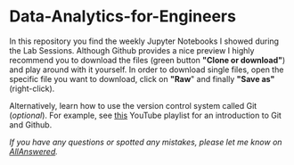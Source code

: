 # Data-Analytics-for-Engineers
In this repository you find the weekly Jupyter Notebooks I showed during the Lab Sessions. Although Github provides a nice preview I highly recommend you to download the files (green button **"Clone or download"**) and play around with it yourself. In order to download single files, open the specific file you want to download, click on **"Raw**" and finally **"Save as"** (right-click). 

Alternatively, learn how to use the version control system called Git (*optional*). For example, see [this](https://www.youtube.com/playlist?list=PL5-da3qGB5IBLMp7LtN8Nc3Efd4hJq0kD) YouTube playlist for an introduction to Git and Github.

*If you have any questions or spotted any mistakes, please let me know on [AllAnswered](https://www.allanswered.com/community/s/data-analytics-for-engineers/).*
